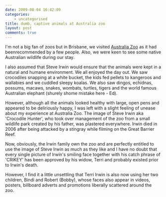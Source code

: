 ```yaml
---
date: 2009-08-04 16:42:09
categories:
    - uncategorised
title: dumb, captive animals at Australia zoo
layout: post
comments: true
---
```

I'm not a big fan of zoos but in Brisbane, we visited
[Australia Zoo](http://www.australiazoo.com.au/about-us/the-irwins/)
as it had beenrecommended by a few people. Also, we were keen to
see some native Australian wildlife during our stay.

I also assumed that Steve Irwin would ensure that the animals were kept
in a natural and humane environment. We all enjoyed the day out. We saw
crocodiles snapping at a white bucket, the kids fed pellets to kangeroos
and wallabies and we cuddled sleepy koalas. We also saw dingos,
echidnas, possums, macaws, snakes, wombats, turtles, tigers and the
world famous Australian elephant (shurely shome mistake here - Ed).

However, although all the animals looked healthy with large, open pens
and appeared to be deliriously happy, I was left with a slight feeling
of unease about my experience at Australia Zoo. The image of Steve Irwin
aka 'Crocodile Hunter', who took over management of the zoo from a small
wildlife park created by his father, was plastered everywhere. Irwin
died in 2006 after being attacked by a stingray while filming on the
Great Barrier Reef.

Now, obviously, the Irwin family own the zoo and are perfectly entitled
to use the image of Steve Irwin as much as they like and I have no doubt
that every single picture of Irwin's smiling face together with his
catch phrase of 'CRIKEY' has been approved by his widow, Terri and
probably existed prior to Irwin's death.

However, I find it a little unsettling that Terri Irwin is also now
using her two children, Bindi and Robert (Bobby), whose faces also
appear in videos, posters, billboard adverts and promotions liberally
scattered around the zoo.
